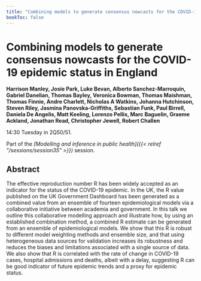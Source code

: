 ```yaml
---
title: "Combining models to generate consensus nowcasts for the COVID-19 epidemic status in England"
bookToc: false
---
```


# Combining models to generate consensus nowcasts for the COVID-19 epidemic status in England

**Harrison Manley, Josie Park, Luke Bevan, Alberto Sanchez-Marroquin, Gabriel Danelian, Thomas Bayley, Veronica Bowman, Thomas Maishman, Thomas Finnie, Andre Charlett, Nicholas A Watkins, Johanna Hutchinson, Steven Riley, Jasmina Panovska-Griffiths, Sebastian Funk, Paul Birrell, Daniela De Angelis, Matt Keeling, Lorenzo Pellis, Marc Baguelin, Graeme Ackland, Jonathan Read, Christopher Jewell, Robert Challen**

14:30 Tuesday in 2Q50/51.

Part of the *[Modelling and inference in public health]({{< relref "/sessions/session35" >}})* session.

## Abstract

The effective reproduction number R has been widely accepted as an indicator for the status
of the COVID-19 epidemic. In the UK, the R value published on the UK Government
Dashboard has been generated as a combined value from an ensemble of fourteen epidemiological
models via a collaborative initiative between academia and government. In this talk we
outline this collaborative modelling approach and illustrate how, by using an established combination
method, a combined R estimate can be generated from an ensemble of epidemiological
models. We show that this R is robust to different model weighting methods and ensemble size,
and that using heterogeneous data sources for validation increases its robustness and reduces
the biases and limitations associated with a single source of data. We also show that R is
correlated with the rate of change in COVID-19 cases, hospital admissions and deaths, albeit
with a delay, suggesting R can be good indicator of future epidemic trends and a proxy for
epidemic status.


